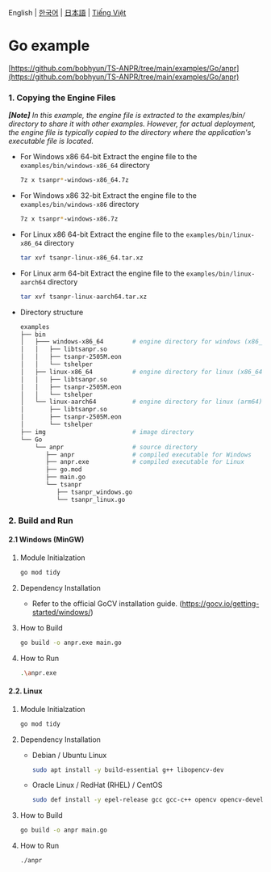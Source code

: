 English | [한국어](doc.i18n/ko-KR/) | [日本語](doc.i18n/ja-JP/) | [Tiếng Việt](doc.i18n/vi-VN/)

# Go example

[https://github.com/bobhyun/TS-ANPR/tree/main/examples/Go/anpr](https://github.com/bobhyun/TS-ANPR/tree/main/examples/Go/anpr)

### 1. Copying the Engine Files

_**[Note]** In this example, the engine file is extracted to the examples/bin/ directory to share it with other examples. However, for actual deployment, the engine file is typically copied to the directory where the application's executable file is located._

- For Windows x86 64-bit
  Extract the engine file to the `examples/bin/windows-x86_64` directory
  ```sh
  7z x tsanpr*-windows-x86_64.7z
  ```
- For Windows x86 32-bit
  Extract the engine file to the `examples/bin/windows-x86` directory
  ```sh
  7z x tsanpr*-windows-x86.7z
  ```
- For Linux x86 64-bit
  Extract the engine file to the `examples/bin/linux-x86_64` directory
  ```sh
  tar xvf tsanpr-linux-x86_64.tar.xz
  ```
- For Linux arm 64-bit
  Extract the engine file to the `examples/bin/linux-aarch64` directory
  ```sh
  tar xvf tsanpr-linux-aarch64.tar.xz
  ```
- Directory structure
  ```sh
  examples
  ├── bin
  │   ├─── windows-x86_64        # engine directory for windows (x86_64)
  │   │   ├── libtsanpr.so
  │   │   ├── tsanpr-2505M.eon
  │   │   └── tshelper
  │   ├── linux-x86_64           # engine directory for linux (x86_64)
  │   │   ├── libtsanpr.so
  │   │   ├── tsanpr-2505M.eon
  │   │   └── tshelper
  │   └── linux-aarch64          # engine directory for linux (arm64)
  │       ├── libtsanpr.so
  │       ├── tsanpr-2505M.eon
  │       └── tshelper
  ├── img                        # image directory
  └── Go
      └── anpr                   # source directory
         ├── anpr                # compiled executable for Windows
         ├── anpr.exe            # compiled executable for Linux
         ├── go.mod
         ├── main.go
         └── tsanpr
            ├── tsanpr_windows.go
            └── tsanpr_linux.go
  ```

### 2. Build and Run

#### 2.1 Windows (MinGW)

1. Module Initialzation

   ```sh
   go mod tidy
   ```

2. Dependency Installation

   - Refer to the official GoCV installation guide. (https://gocv.io/getting-started/windows/)

3. How to Build

   ```sh
   go build -o anpr.exe main.go
   ```

4. How to Run

   ```sh
   .\anpr.exe
   ```

#### 2.2. Linux

1. Module Initialzation

   ```sh
   go mod tidy
   ```

2. Dependency Installation

   - Debian / Ubuntu Linux

     ```sh
     sudo apt install -y build-essential g++ libopencv-dev
     ```

   - Oracle Linux / RedHat (RHEL) / CentOS

     ```sh
     sudo def install -y epel-release gcc gcc-c++ opencv opencv-devel
     ```

3. How to Build

   ```sh
   go build -o anpr main.go
   ```

4. How to Run

   ```sh
   ./anpr
   ```
